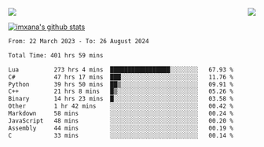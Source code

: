<p>
  <a href="https://count.getloli.com/"><img src="https://count.getloli.com/get/@xana.readme?theme=moebooru-h"></a>
  <img src="https://weather-icon.journeyad.repl.co/@hangzhou?v=1" align="right">
</p>


<a href="https://github.com/imxana"><img align="center" src="https://github-readme-stats.vercel.app/api?username=imxana&show_icons=true&include_all_commits=true&hide_border=tru&custom_title=imxana%27s%20Github%20Stats" alt="imxana's github stats" /></a> 

<!--START_SECTION:waka-->

```txt
From: 22 March 2023 - To: 26 August 2024

Total Time: 401 hrs 59 mins

Lua          273 hrs 4 mins  █████████████████░░░░░░░░   67.93 %
C#           47 hrs 17 mins  ███░░░░░░░░░░░░░░░░░░░░░░   11.76 %
Python       39 hrs 50 mins  ██▒░░░░░░░░░░░░░░░░░░░░░░   09.91 %
C++          21 hrs 8 mins   █▒░░░░░░░░░░░░░░░░░░░░░░░   05.26 %
Binary       14 hrs 23 mins  █░░░░░░░░░░░░░░░░░░░░░░░░   03.58 %
Other        1 hr 42 mins    ░░░░░░░░░░░░░░░░░░░░░░░░░   00.42 %
Markdown     58 mins         ░░░░░░░░░░░░░░░░░░░░░░░░░   00.24 %
JavaScript   48 mins         ░░░░░░░░░░░░░░░░░░░░░░░░░   00.20 %
Assembly     44 mins         ░░░░░░░░░░░░░░░░░░░░░░░░░   00.19 %
C            33 mins         ░░░░░░░░░░░░░░░░░░░░░░░░░   00.14 %
```

<!--END_SECTION:waka-->
